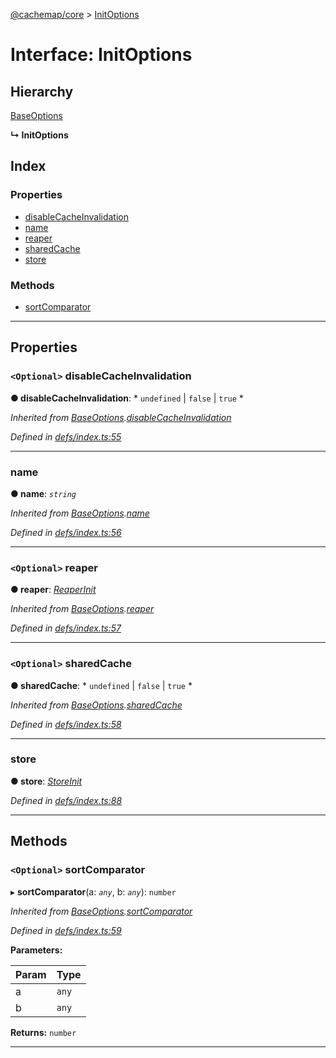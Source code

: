 [@cachemap/core](../README.md) > [InitOptions](../interfaces/initoptions.md)

# Interface: InitOptions

## Hierarchy

 [BaseOptions](baseoptions.md)

**↳ InitOptions**

## Index

### Properties

* [disableCacheInvalidation](initoptions.md#disablecacheinvalidation)
* [name](initoptions.md#name)
* [reaper](initoptions.md#reaper)
* [sharedCache](initoptions.md#sharedcache)
* [store](initoptions.md#store)

### Methods

* [sortComparator](initoptions.md#sortcomparator)

---

## Properties

<a id="disablecacheinvalidation"></a>

### `<Optional>` disableCacheInvalidation

**● disableCacheInvalidation**: * `undefined` &#124; `false` &#124; `true`
*

*Inherited from [BaseOptions](baseoptions.md).[disableCacheInvalidation](baseoptions.md#disablecacheinvalidation)*

*Defined in [defs/index.ts:55](https://github.com/dylanaubrey/cachemap/blob/2a8e078/packages/core/src/defs/index.ts#L55)*

___
<a id="name"></a>

###  name

**● name**: *`string`*

*Inherited from [BaseOptions](baseoptions.md).[name](baseoptions.md#name)*

*Defined in [defs/index.ts:56](https://github.com/dylanaubrey/cachemap/blob/2a8e078/packages/core/src/defs/index.ts#L56)*

___
<a id="reaper"></a>

### `<Optional>` reaper

**● reaper**: *[ReaperInit](../#reaperinit)*

*Inherited from [BaseOptions](baseoptions.md).[reaper](baseoptions.md#reaper)*

*Defined in [defs/index.ts:57](https://github.com/dylanaubrey/cachemap/blob/2a8e078/packages/core/src/defs/index.ts#L57)*

___
<a id="sharedcache"></a>

### `<Optional>` sharedCache

**● sharedCache**: * `undefined` &#124; `false` &#124; `true`
*

*Inherited from [BaseOptions](baseoptions.md).[sharedCache](baseoptions.md#sharedcache)*

*Defined in [defs/index.ts:58](https://github.com/dylanaubrey/cachemap/blob/2a8e078/packages/core/src/defs/index.ts#L58)*

___
<a id="store"></a>

###  store

**● store**: *[StoreInit](../#storeinit)*

*Defined in [defs/index.ts:88](https://github.com/dylanaubrey/cachemap/blob/2a8e078/packages/core/src/defs/index.ts#L88)*

___

## Methods

<a id="sortcomparator"></a>

### `<Optional>` sortComparator

▸ **sortComparator**(a: *`any`*, b: *`any`*): `number`

*Inherited from [BaseOptions](baseoptions.md).[sortComparator](baseoptions.md#sortcomparator)*

*Defined in [defs/index.ts:59](https://github.com/dylanaubrey/cachemap/blob/2a8e078/packages/core/src/defs/index.ts#L59)*

**Parameters:**

| Param | Type |
| ------ | ------ |
| a | `any` |
| b | `any` |

**Returns:** `number`

___

